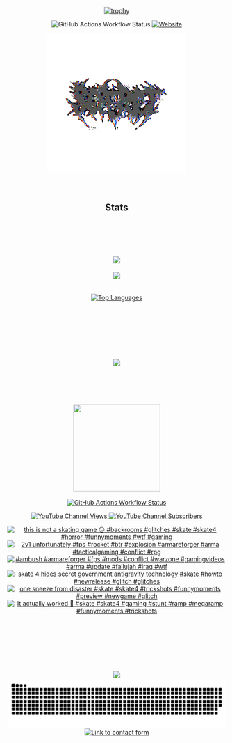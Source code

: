 [COMMENT]: <TITLE*****************************************>

<div align="center">
  <a href="https://seperet.com">
    
  [![trophy](https://github-profile-trophy.vercel.app/?username=denv3rr&column=-1&no-frame=true&no-bg=true&theme=darkhub&title=-Stars,-PullRequest,-Issues,-Reviews)](https://github.com/ryo-ma/github-profile-trophy)
    
  ![GitHub Actions Workflow Status](https://img.shields.io/github/actions/workflow/status/denv3rr/denv3rr/.github%2Fworkflows%2Fyoutube-cards.yml?logoColor=CD201F&label=connections&link=https%3A%2F%2Fyoutube.com%2F%40seperet)
  </a>
  <a href="https://seperet.com">
  ![Website](https://img.shields.io/website?url=https%3A%2F%2Fseperet.com&label=seperet.com)    
  </a>  
</div>

[COMMENT]: <LOGO*****************************************>
<div align="center">
  <a href="https://seperet.com">
    <img src=https://github.com/denv3rr/denv3rr/blob/main/IMG_4225.gif/>    
  </a>
</div>
<br></br>

[COMMENT]: <STATS*****************************************>
<div align="center">

  ## Stats
</div>

<br></br>
<br></br>

<div align="center">  
<div align="center">
  <a>
    <img src="https://github-profile-summary-cards.vercel.app/api/cards/profile-details?username=denv3rr&theme=transparent"/>
    <br></br>
    <img src="https://github-readme-streak-stats.herokuapp.com?user=denv3rr&theme=transparent&hide_border=true&properties=background&border=white"/>
    <br></br>
  </a>
</div>
  
[![Top Languages](https://github-readme-stats.vercel.app/api/top-langs/?username=denv3rr&hide_border=true&theme=transparent&layout=donut&langs_count=12)](https://github.com/denv3rr/github-readme-stats)
<br></br>
<br></br>
<br></br>
<br></br>

<img src="https://user-images.githubusercontent.com/74038190/212284100-561aa473-3905-4a80-b561-0d28506553ee.gif">
<br></br>
<br></br>
<br></br>

[COMMENT]: <YOUTUBE*****************************************>
<div align="center">
<a href="https://youtube.com/@seperet">
  <img src="https://media4.giphy.com/media/v1.Y2lkPTc5MGI3NjExYzdqdmlpbzIzdDM1Zm8wNnR5MW8wODVwY29tMnBjd2ltb292eXRkMiZlcD12MV9pbnRlcm5hbF9naWZfYnlfaWQmY3Q9cw/dyLmcrc0wk4dUCxp0K/giphy.webp" width="200" height="200">

  <div align="center">
    
   [COMMENT]: <CHECK-WORKFLOWS*****************************************>
   
  ![GitHub Actions Workflow Status](https://img.shields.io/github/actions/workflow/status/denv3rr/denv3rr/.github%2Fworkflows%2Fyoutube-cards.yml?logoColor=CD201F&label=connections&link=https%3A%2F%2Fyoutube.com%2F%40seperet)
  
    
  </div>
  
  ![YouTube Channel Views](https://img.shields.io/youtube/channel/views/UCATB-IqmpAn-2XHu6lxTVwg)
  <a href="https://youtube.com/@seperet">
  ![YouTube Channel Subscribers](https://img.shields.io/youtube/channel/subscribers/UCATB-IqmpAn-2XHu6lxTVwg?link=https%3A%2F%2Fyoutube.com%2F%40seperet)
  </a>
</a>
  
<!-- BEGIN YOUTUBE-CARDS -->
[![this is not a skating game 😔 #backrooms #glitches #skate #skate4 #horror #funnymoments #wtf #gaming](https://ytcards.demolab.com/?id=3ChnwL_Lliw&title=this+is+not+a+skating+game+%F0%9F%98%94+%23backrooms+%23glitches+%23skate+%23skate4+%23horror+%23funnymoments+%23wtf+%23gaming&lang=en&timestamp=1758776720&background_color=%230d1117&title_color=%23ffffff&stats_color=%23dedede&max_title_lines=1&width=250&border_radius=5 "this is not a skating game 😔 #backrooms #glitches #skate #skate4 #horror #funnymoments #wtf #gaming")](https://www.youtube.com/shorts/3ChnwL_Lliw)
[![2v1 unfortunately #fps #rocket #btr #explosion #armareforger #arma #tacticalgaming #conflict #rpg](https://ytcards.demolab.com/?id=dF-Np37kSls&title=2v1+unfortunately+%23fps+%23rocket+%23btr+%23explosion+%23armareforger+%23arma+%23tacticalgaming+%23conflict+%23rpg&lang=en&timestamp=1758751923&background_color=%230d1117&title_color=%23ffffff&stats_color=%23dedede&max_title_lines=1&width=250&border_radius=5 "2v1 unfortunately #fps #rocket #btr #explosion #armareforger #arma #tacticalgaming #conflict #rpg")](https://www.youtube.com/shorts/dF-Np37kSls)
[![#ambush #armareforger #fps #mods #conflict #warzone #gamingvideos #arma #update #fallujah #iraq #wtf](https://ytcards.demolab.com/?id=-Wqn9OZmCFQ&title=%23ambush+%23armareforger+%23fps+%23mods+%23conflict+%23warzone+%23gamingvideos+%23arma+%23update+%23fallujah+%23iraq+%23wtf&lang=en&timestamp=1758750355&background_color=%230d1117&title_color=%23ffffff&stats_color=%23dedede&max_title_lines=1&width=250&border_radius=5 "#ambush #armareforger #fps #mods #conflict #warzone #gamingvideos #arma #update #fallujah #iraq #wtf")](https://www.youtube.com/shorts/-Wqn9OZmCFQ)
[![skate 4 hides secret government antigravity technology #skate #howto #newrelease #glitch #glitches](https://ytcards.demolab.com/?id=zfeqc3jH7lI&title=skate+4+hides+secret+government+antigravity+technology+%23skate+%23howto+%23newrelease+%23glitch+%23glitches&lang=en&timestamp=1758567920&background_color=%230d1117&title_color=%23ffffff&stats_color=%23dedede&max_title_lines=1&width=250&border_radius=5 "skate 4 hides secret government antigravity technology #skate #howto #newrelease #glitch #glitches")](https://www.youtube.com/shorts/zfeqc3jH7lI)
[![one sneeze from disaster #skate #skate4 #trickshots #funnymoments #preview #newgame #glitch](https://ytcards.demolab.com/?id=Vz34C1TVgj4&title=one+sneeze+from+disaster+%23skate+%23skate4+%23trickshots+%23funnymoments+%23preview+%23newgame+%23glitch&lang=en&timestamp=1758562141&background_color=%230d1117&title_color=%23ffffff&stats_color=%23dedede&max_title_lines=1&width=250&border_radius=5 "one sneeze from disaster #skate #skate4 #trickshots #funnymoments #preview #newgame #glitch")](https://www.youtube.com/shorts/Vz34C1TVgj4)
[![It actually worked 🥴 #skate #skate4 #gaming #stunt #ramp #megaramp #funnymoments #trickshots](https://ytcards.demolab.com/?id=Zm_46XzxbQo&title=It+actually+worked+%F0%9F%A5%B4+%23skate+%23skate4+%23gaming+%23stunt+%23ramp+%23megaramp+%23funnymoments+%23trickshots&lang=en&timestamp=1758525917&background_color=%230d1117&title_color=%23ffffff&stats_color=%23dedede&max_title_lines=1&width=250&border_radius=5 "It actually worked 🥴 #skate #skate4 #gaming #stunt #ramp #megaramp #funnymoments #trickshots")](https://www.youtube.com/shorts/Zm_46XzxbQo)
<!-- END YOUTUBE-CARDS -->
<br></br>
<br></br>
<br></br>

<img src="https://user-images.githubusercontent.com/74038190/212284100-561aa473-3905-4a80-b561-0d28506553ee.gif">
  
</div>

[COMMENT]: <SNAKE*****************************************>
  <div align="center">
    <picture>
      <source media="(prefers-color-scheme: dark)" srcset="https://raw.githubusercontent.com/platane/platane/output/github-contribution-grid-snake-dark.svg">
      <source media="(prefers-color-scheme: light)" srcset="https://raw.githubusercontent.com/platane/platane/output/github-contribution-grid-snake.svg">
      <img alt="GitHub contribution grid snake animation" src="https://raw.githubusercontent.com/platane/platane/output/github-contribution-grid-snake.svg">
    </picture>
  </div>
<div align="center">
<a href="https://seperet.com/contact"><img src="https://readme-typing-svg.demolab.com?font=Sixtyfour+Convergence&size=25&duration=3000&color=F7F7F7&center=true&width=520&height=60&lines=CLICK+HERE+TO+CONTACT" alt="Link to contact form" /></a>
</div>

[COMMENT]: <LOGOS*****************************************>
[logo1]: https://github.com/denv3rr/denv3rr/blob/main/Seperet_Slam_White.gif "Seperet.com"
[logo2]: https://github.com/denv3rr/denv3rr/blob/main/Seperet_NightVision_Slam.gif "Seperet.com"
